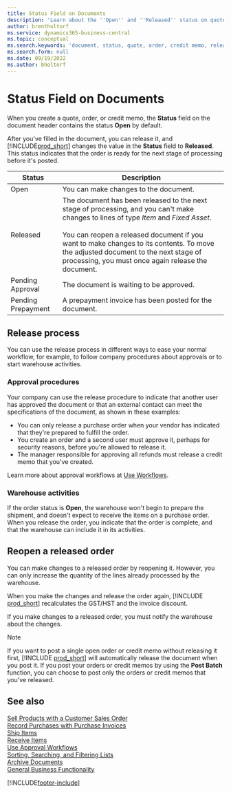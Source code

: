 ```yaml
---
title: Status Field on Documents
description: 'Learn about the ''Open'' and ''Released'' status on quote, order, or credit memo documents.'
author: brentholtorf
ms.service: dynamics365-business-central
ms.topic: conceptual
ms.search.keywords: 'document, status, quote, order, credit memo, released, open, pending approval, pending prepayment,'
ms.search.form: null
ms.date: 09/19/2022
ms.author: bholtorf
---
```

# Status Field on Documents

When you create a quote, order, or credit memo, the **Status** field on the document header contains the status **Open** by default.

After you've filled in the document, you can release it, and [!INCLUDE[prod_short](includes/prod_short.md)] changes the value in the **Status** field to **Released**. This status indicates that the order is ready for the next stage of processing before it's posted.

| Status | Description |
| ------ | ----------- |
| Open   | You can make changes to the document. |
| Released | The document has been released to the next stage of processing, and you can't make changes to lines of type *Item* and *Fixed Asset*.<br /><br />You can reopen a released document if you want to make changes to its contents. To move the adjusted document to the next stage of processing, you must once again release the document. |
| Pending Approval   | The document is waiting to be approved. |
| Pending Prepayment | A prepayment invoice has been posted for the document. |

## Release process

You can use the release process in different ways to ease your normal workflow, for example, to follow company procedures about approvals or to start warehouse activities.

### Approval procedures

Your company can use the release procedure to indicate that another user has approved the document or that an external contact can meet the specifications of the document, as shown in these examples:

* You can only release a purchase order when your vendor has indicated that they're prepared to fulfill the order.
* You create an order and a second user must approve it, perhaps for security reasons, before you're allowed to release it.
* The manager responsible for approving all refunds must release a credit memo that you've created.

Learn more about approval workflows at [Use Workflows](across-use-workflows.md).

### Warehouse activities

If the order status is **Open**, the warehouse won't begin to prepare the shipment, and doesn't expect to receive the items on a purchase order. When you release the order, you indicate that the order is complete, and that the warehouse can include it in its activities.

## Reopen a released order

You can make changes to a released order by reopening it. However, you can only increase the quantity of the lines already processed by the warehouse.

When you make the changes and release the order again, [!INCLUDE [prod_short](includes/prod_short.md)] recalculates the GST/HST and the invoice discount.

If you make changes to a released order, you must notify the warehouse about the changes.

> [!NOTE]
> If you want to post a single open order or credit memo without releasing it first, [!INCLUDE [prod_short](includes/prod_short.md)] will automatically release the document when you post it. If you post your orders or credit memos by using the **Post Batch** function, you can choose to post only the orders or credit memos that you've released.

## See also 

[Sell Products with a Customer Sales Order](sales-how-sell-products.md)  
[Record Purchases with Purchase Invoices](purchasing-how-record-purchases.md)  
[Ship Items](warehouse-how-ship-items.md)  
[Receive Items](warehouse-how-receive-items.md)  
[Use Approval Workflows](across-how-use-approval-workflows.md)  
[Sorting, Searching, and Filtering Lists](ui-enter-criteria-filters.md)  
[Archive Documents](across-how-to-archive-documents.md)  
[General Business Functionality](ui-across-business-areas.md)  

[!INCLUDE[footer-include](includes/footer-banner.md)]
